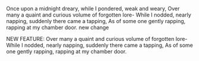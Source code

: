 Once upon a midnight dreary, while I pondered, weak and weary,
Over many a quaint and curious volume of forgotten lore-
While I nodded, nearly napping, suddenly there came a tapping,
As of some one gently rapping, rapping at my chamber door.
new change

NEW FEATURE:
Over many a quaint and curious volume of forgotten lore-
While I nodded, nearly napping, suddenly there came a tapping,
As of some one gently rapping, rapping at my chamber door.
